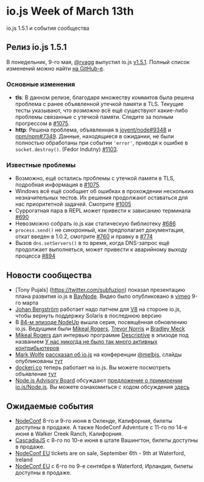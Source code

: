 # io.js Week of March 13th
io.js 1.5.1 и события сообщества

## Релиз io.js 1.5.1

В понедельник, 9-го мая, [@rvagg](https://github.com/rvagg) выпустил io.js [v1.5.1](https://iojs.org/dist/v1.5.1/). Полный список изменений можно найти [на GitHub-е](https://github.com/iojs/io.js/blob/v1.x/CHANGELOG.md).

### Основные изменения

* **tls**: В данном релизе, благодаря множеству коммитов была решена проблема с ранее объявленной утечкой памяти в TLS. Текущие тесты указывают, что _возможно_ всё ещё существуют какие-либо проблемы связанные с утечкой памяти. Следите за полным прогрессом в [#1075](https://github.com/iojs/io.js/issues/1075).
* **http**: Решена проблема, объявленная в [joyent/node#9348](https://github.com/joyent/node/issues/9348) и [npm/npm#7349](https://github.com/npm/npm/issues/7349). Данные, находящиеся в ожидании, не были полностью обработаны при событии `'error'`, приводя к ошибке в `socket.destroy()`. (Fedor Indutny) [#1103](https://github.com/iojs/io.js/pull/1103).

### Известные проблемы

* Возможно, ещё остались проблемы с утечкой памяти в TLS, подробная информация в [#1075](https://github.com/iojs/io.js/issues/1075).
* Windows всё ещё сообщает об ошибках в прохождении нескольких незначительных тестов. Их решения продолжают оставаться для нас приоритетной задачей. Смотрите [#1005](https://github.com/iojs/io.js/issues/1005)
* Суррогатная пара в REPL может привести к зависанию терминала [#690](https://github.com/iojs/io.js/issues/690)
* Невозможно собрать io.js как статическую библиотеку [#686](https://github.com/iojs/io.js/issues/686)
* `process.send()` не синхронный, как предполагает документация, откат введен в 1.0.2, смотрите [#760](https://github.com/iojs/io.js/issues/760) и правку в [#774](https://github.com/iojs/io.js/issues/774)
* Вызов `dns.setServers()` в то время, когда DNS-запрос ещё продолжает выполняться,  может привести к аварийному выходу процесса [#894](https://github.com/iojs/io.js/issues/894)


## Новости сообщества

* [Tony Pujals] (https://twitter.com/subfuzion) показал презентацию плана развития io.js в [BayNode](http://www.meetup.com/BayNode/events/220246228/). Видео было опубликовано в [vimeo](https://vimeo.com/121707989) 9-го марта
* [Johan Bergström](https://github.com/jbergstroem) работает надо патчем для [V8](https://codereview.chromium.org/990063002) на стороне io.js, чтобы вернуть поддержку Solaris в последнюю версию
* В [84-м эпизоде NodeUp](http://nodeup.com/eightyfour) вышла серия, посвящённая обновлению io.js. Ведущими были [Mikeal Rogers](https://github.com/mikeal), [Trevor Norris](https://github.com/trevnorris) и [Bradley Meck](https://github.com/bmeck)
* [Mikeal Rogers](https://github.com/mikeal) дал интервью программе [Descriptive](http://descriptive.audio) в эпизоде под названием [У нас никогда не было так много активных контрибьютеров](http://descriptive.audio/episodes/12)
* [Mark Wolfe](https://twitter.com/wolfeidau) [рассказал об io.js](https://twitter.com/wolfeidau/status/575785856545378304) на конференции [@melbjs](https://twitter.com/melbjs), слайды опубликованы [тут](https://speakerdeck.com/wolfeidau/iojs-bringing-es6-to-the-node)
* [dockeri.co](http://dockeri.co/) теперь работает на io.js. Вы можете посмотреть объявление [тут](https://twitter.com/wjblankenship/status/575867637680369665)
* [Node.js Advisory Board](https://nodejs.org/about/advisory-board/) обсуждают [предложение о примирении io.js/Node.js](https://github.com/iojs/io.js/issues/978). Вы можете ознакомиться с ходом обсуждения [здесь](https://github.com/joyent/nodejs-advisory-board/blob/master/meetings/2015-03-09/minutes.md#nodejsiojs-reconciliation-bb)

## Ожидаемые события

* [NodeConf](http://nodeconf.com/) 8-го и 9-го июня в Окленде, Калифорния, билеты доступны в продаже. А также NodeConf Adventure с 11-го по 14-е июня в Walker Creek Ranch, Калифорния.
* [CascadiaJS](http://2015.cascadiajs.com/) с 8-го по 10-е июня в штате Вашингтон, билеты доступны в продаже.
* [NodeConf EU](http://nodeconf.eu/) tickets are on sale, September 6th - 9th at Waterford, Ireland
* [NodeConf EU](http://nodeconf.eu/) c 6-го по 9-е сентября в Waterford, Ирландия, билеты доступны в продаже.